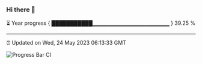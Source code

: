 ### Hi there 👋

⏳ Year progress { ███████████▁▁▁▁▁▁▁▁▁▁▁▁▁▁▁▁▁▁▁ } 39.25 %

---

⏰ Updated on Wed, 24 May 2023 06:13:33 GMT

![Progress Bar CI](https://github.com/liununu/liununu/workflows/Progress%20Bar%20CI/badge.svg)
